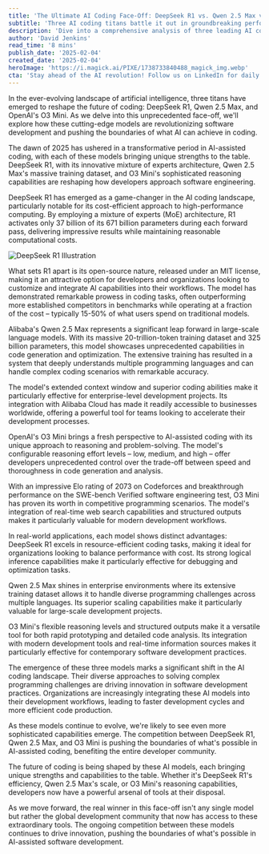```yaml
---
title: 'The Ultimate AI Coding Face-Off: DeepSeek R1 vs. Qwen 2.5 Max vs. O3 Mini'
subtitle: 'Three AI coding titans battle it out in groundbreaking performance comparison'
description: 'Dive into a comprehensive analysis of three leading AI coding models: DeepSeek R1, Qwen 2.5 Max, and O3 Mini. This article explores how each model's unique capabilities are redefining the landscape of AI-assisted software development, offering unprecedented tools for developers.'
author: 'David Jenkins'
read_time: '8 mins'
publish_date: '2025-02-04'
created_date: '2025-02-04'
heroImage: 'https://i.magick.ai/PIXE/1738733840488_magick_img.webp'
cta: 'Stay ahead of the AI revolution! Follow us on LinkedIn for daily updates on groundbreaking developments in AI technology and join a community of forward-thinking tech enthusiasts shaping the future of software development.'
---
```


In the ever-evolving landscape of artificial intelligence, three titans have emerged to reshape the future of coding: DeepSeek R1, Qwen 2.5 Max, and OpenAI's O3 Mini. As we delve into this unprecedented face-off, we'll explore how these cutting-edge models are revolutionizing software development and pushing the boundaries of what AI can achieve in coding.

The dawn of 2025 has ushered in a transformative period in AI-assisted coding, with each of these models bringing unique strengths to the table. DeepSeek R1, with its innovative mixture of experts architecture, Qwen 2.5 Max's massive training dataset, and O3 Mini's sophisticated reasoning capabilities are reshaping how developers approach software engineering.

DeepSeek R1 has emerged as a game-changer in the AI coding landscape, particularly notable for its cost-efficient approach to high-performance computing. By employing a mixture of experts (MoE) architecture, R1 activates only 37 billion of its 671 billion parameters during each forward pass, delivering impressive results while maintaining reasonable computational costs.

![DeepSeek R1 Illustration](https://images.magick.ai/ai-coding-comparison-hero.jpg)

What sets R1 apart is its open-source nature, released under an MIT license, making it an attractive option for developers and organizations looking to customize and integrate AI capabilities into their workflows. The model has demonstrated remarkable prowess in coding tasks, often outperforming more established competitors in benchmarks while operating at a fraction of the cost – typically 15-50% of what users spend on traditional models.

Alibaba's Qwen 2.5 Max represents a significant leap forward in large-scale language models. With its massive 20-trillion-token training dataset and 325 billion parameters, this model showcases unprecedented capabilities in code generation and optimization. The extensive training has resulted in a system that deeply understands multiple programming languages and can handle complex coding scenarios with remarkable accuracy.

The model's extended context window and superior coding abilities make it particularly effective for enterprise-level development projects. Its integration with Alibaba Cloud has made it readily accessible to businesses worldwide, offering a powerful tool for teams looking to accelerate their development processes.

OpenAI's O3 Mini brings a fresh perspective to AI-assisted coding with its unique approach to reasoning and problem-solving. The model's configurable reasoning effort levels – low, medium, and high – offer developers unprecedented control over the trade-off between speed and thoroughness in code generation and analysis.

With an impressive Elo rating of 2073 on Codeforces and breakthrough performance on the SWE-bench Verified software engineering test, O3 Mini has proven its worth in competitive programming scenarios. The model's integration of real-time web search capabilities and structured outputs makes it particularly valuable for modern development workflows.

In real-world applications, each model shows distinct advantages: DeepSeek R1 excels in resource-efficient coding tasks, making it ideal for organizations looking to balance performance with cost. Its strong logical inference capabilities make it particularly effective for debugging and optimization tasks.

Qwen 2.5 Max shines in enterprise environments where its extensive training dataset allows it to handle diverse programming challenges across multiple languages. Its superior scaling capabilities make it particularly valuable for large-scale development projects.

O3 Mini's flexible reasoning levels and structured outputs make it a versatile tool for both rapid prototyping and detailed code analysis. Its integration with modern development tools and real-time information sources makes it particularly effective for contemporary software development practices.

The emergence of these three models marks a significant shift in the AI coding landscape. Their diverse approaches to solving complex programming challenges are driving innovation in software development practices. Organizations are increasingly integrating these AI models into their development workflows, leading to faster development cycles and more efficient code production.

As these models continue to evolve, we're likely to see even more sophisticated capabilities emerge. The competition between DeepSeek R1, Qwen 2.5 Max, and O3 Mini is pushing the boundaries of what's possible in AI-assisted coding, benefiting the entire developer community.

The future of coding is being shaped by these AI models, each bringing unique strengths and capabilities to the table. Whether it's DeepSeek R1's efficiency, Qwen 2.5 Max's scale, or O3 Mini's reasoning capabilities, developers now have a powerful arsenal of tools at their disposal.

As we move forward, the real winner in this face-off isn't any single model but rather the global development community that now has access to these extraordinary tools. The ongoing competition between these models continues to drive innovation, pushing the boundaries of what's possible in AI-assisted software development.